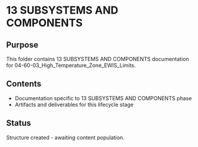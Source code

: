 # 13 SUBSYSTEMS AND COMPONENTS

## Purpose
This folder contains 13 SUBSYSTEMS AND COMPONENTS documentation for 04-60-03_High_Temperature_Zone_EWIS_Limits.

## Contents
- Documentation specific to 13 SUBSYSTEMS AND COMPONENTS phase
- Artifacts and deliverables for this lifecycle stage

## Status
Structure created - awaiting content population.
